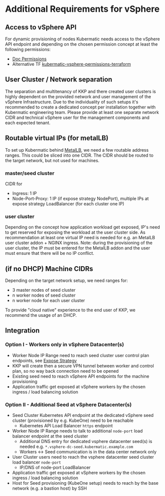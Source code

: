 # Additional Requirements for vSphere

## Access to vSphere API

For dynamic provisioning of nodes Kubermatic needs access to the vSphere API endpoint and depending on the chosen permission concept at least the following permissions:

- [Doc Permissions](https://docs.kubermatic.com/kubermatic/master/requirements/cloud_provider/_vsphere/#permissions)
- Alternative TF [kubermatic-vsphere-permissions-terraform](https://github.com/kubermatic-labs/kubermatic-vsphere-permissions-terraform)

## User Cluster / Network separation

The separation and multitenancy of KKP and there created user clusters is highly dependent on the provided network and user management of the vSphere Infrastructure. Due to the individuality of such setups it's recommended to create a dedicated concept per installation together with Kubermatic engineering team. Please provide at least one separate network CIDR and technical vSphere user for the management components and each expected tenant.

## Routable virtual IPs (for metalLB)

To set up Kubermatic behind [MetalLB](https://metallb.universe.tf/), we need a few routable address ranges. This could be sliced into one CIDR. The CIDR should be routed to the target network, but not used for machines. 

### master/seed cluster
CIDR for

- Ingress: 1 IP
- Node-Port-Proxy: 1 IP (if expose strategy NodePort), multiple IPs at expose strategy LoadBalancer (for each cluster one IP) 

### user cluster
Depending on the concept how application workload get exposed, IP's need to get reserved for exposing the workload at the user cluster side. As recommendation at least one virtual IP need is needed for e.g. an MetalLB user cluster addon + NGINX ingress. 
Note: during the provisioning of the user cluster, the IP must be entered for the MetalLB addon and the user must ensure that there will be no IP conflict.

## (if no DHCP) Machine CIDRs
Depending on the target network setup, we need ranges for:

- 3 master nodes of seed cluster
- n worker nodes of seed cluster
- n worker node for each user cluster

To provide "cloud native" experience to the end user of KKP, we recommend the usage of an DHCP. 

## Integration

### Option I - Workers only in vSphere Datacenter(s)

* Worker Node IP Range need to reach seed cluster user control plan endpoints, see [Expose Strategy](https://docs.kubermatic.com/kubermatic/master/concepts/expose-strategy/expose_strategy)
* KKP will create then a secure VPN tunnel between worker and control plan, so no way back connection need to be opened
* Existing seed need to reach vSphere API endpoints for the machine provisioning
* Application traffic get exposed at vSphere workers by the chosen ingress / load balancing solution
        
### Option II - Additional Seed at vSphere Datacenter(s)

* Seed Cluster Kubernetes API endpoint at the dedicated vSphere seed cluster (provisioned by e.g. KubeOne) need to be reachable
    * Kubernetes API Load Balancer `https` endpoint
* Worker Node IP Range needs to talk to additional `node-port` load balancer endpoint at the seed cluster
    * Additional DNS entry for dedicated vsphere datacenter seed(s) is needed e.g. `*.vsphere-dc-seed.kubermatic.example.com`
    * Workers <-> Seed communication is in the data center network only
* User Cluster users need to reach the vsphere datacenter seed cluster load balancer `node-port`
    * IP/DNS of node-port LoadBalancer
* Application traffic get exposed at vSphere workers by the chosen ingress / load balancing solution
* Host for Seed provisioning (KubeOne setup) needs to reach by the base network (e.g. a bastion host) by SSH